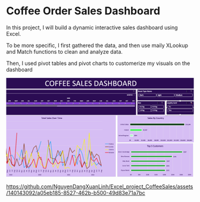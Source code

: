 



# Coffee Order Sales Dashboard

In this project, I will build a dynamic interactive sales dashboard using Excel. 

To be more specific, I first gathered the data, and then use maily XLookup and Match functions to clean and analyze data. 


Then, I used pivot tables and pivot charts to customerize my visuals on the dashboard 

![Picture of coffee dashboard](https://github.com/NguyenDangXuanLinh/Coffee_Order_Sales_Project/blob/main/Coffee%20Sales%20Dashboard.png?raw=true)


https://github.com/NguyenDangXuanLinh/Excel_project_CoffeeSales/assets/140143092/a05eb185-8527-462b-b500-49d83e71a7bc
